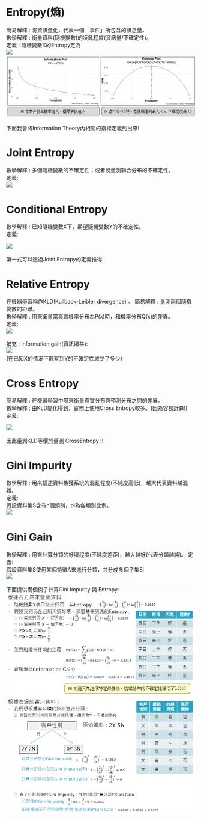 # Entropy(熵)  
簡易解釋 : 將資訊量化，代表一個「事件」所包含的訊息量。  
數學解釋 : 衡量資料(隨機變數)的凌亂程度(資訊量/不確定性)。  
定義 : 隨機變數X的Entropy定為  
<img src="https://latex.codecogs.com/gif.image?\dpi{110}H(X)=E(I(X))=E(-ln(P(X)))=\sum_{i}^{}-P(x_i)ln(P(x_i))"/>  
![Image](https://github.com/EnasVen/Theory-Math/blob/main/Information%20Theory/Information_Img01.png)  

下面我會將Information Theory內相關的指標定義列出來!  
  
# Joint Entropy  
數學解釋 : 多個隨機變數的不確定性；或者說量測聯合分布的不確定性。  
定義:  
<img src="https://latex.codecogs.com/png.image?\dpi{110}H(X,Y)=\sum_{x&space;\in&space;X}\sum_{y&space;\in&space;Y}-p(x,y)ln(p(x,y))=E(ln\frac{1}{p(X,Y)})" />  
  
# Conditional Entropy  
數學解釋 : 已知隨機變數X下，期望隨機變數Y的不確定性。  
定義:  
  
<img src="https://latex.codecogs.com/png.image?\dpi{110}H(X,Y)=H(X,Y)-H(X)&space;\\&space;=-\sum_{xy}p(x,y)ln(p(x,y))&plus;\sum_{x}p(x)ln(p(x))&space;\\&space;=&space;-\sum_{xy}p(x,y)ln(p(x,y))&plus;\sum_{x}(\sum_{y}p(x,y))&space;ln(p(x,y)))&space;\\&space;=&space;-\sum_{xy}p(x,y)[ln(p(x,y)-ln(p(x)))]&space;\\&space;=&space;-\sum_{xy}p(x,y)ln(p(y|x|))" />  
  
第一式可以透過Joint Entropy的定義推得!  

# Relative Entropy  
在機器學習稱作KLD(Kullback-Leibler divergence) 。
簡易解釋 : 量測兩個隨機變數的距離。  
數學解釋 : 用來衡量當真實機率分布為P(x)時，和機率分布Q(x)的差異。  
定義:  
<img src="https://latex.codecogs.com/png.image?\dpi{110}D_{KL}(P||Q)=\sum_{x}-p(x)*ln(\frac{q(x)}{p(x)})"  />  

補充 : information gain(資訊增益):  
<img src="https://latex.codecogs.com/png.image?\dpi{110}I(X,Y)=D_{KL}(P(X,Y)||P(X)P(Y))=&space;H(Y)&space;-&space;H(Y|X|)" />  
(在已知X的情況下觀察到Y的不確定性減少了多少)  
# Cross Entropy  
簡易解釋 : 在機器學習中用來衡量真實分布與預測分布之間的差異。  
數學解釋 : 由KLD變化得到，實務上使用Cross Entropy較多。(因為容易計算!)  
定義:  
  
<img src="https://latex.codecogs.com/png.image?\dpi{110}D_{KL}(P||Q)&space;\\=\sum_{x}-p(x)ln(\frac{q(x)}{p(x)})\\=\sum_{x}p(x)ln(\frac{p(x)}{q(x)})\\=\sum_{x}p(x)ln(p(x))-\sum_{x}p(x)ln(q(x))&space;\\=&space;-H(X)&space;&plus;&space;CrossEntropy(P,Q)" />
  
因此量測KLD等價於量測 CrossEntropy !!  

# Gini Impurity  
數學解釋 : 用來描述資料集獲系統的混亂程度(不純度高低)，越大代表資料越混雜。  
定義:  
假設資料集S含有n個類別，pi為各類別比例。  
<img src="https://latex.codecogs.com/png.image?\dpi{110}Gini(S)=\sum_{i=1}^{n}p_i(1-p_i)=1-\sum_{i=1}^{n}p_i^2"/>
# Gini Gain  
數學解釋 : 用來計算分類的好壞程度(不純度差距)，越大越好(代表分類越純)。
定義:  
假設資料集S使用某個特徵A來進行分類，共分成多個子集Si  
<img src="https://latex.codecogs.com/png.image?\dpi{110}GiniGain(S,A)=Gini(S)-Gini(S,A)=Gini(S)-\sum_{i=1}^{n}\frac{len(S_i)}{len(S)}*Gini(S_i)"/>
  
下面提供兩個例子計算Gini Impurity 與 Entropy:  
![Image](https://github.com/EnasVen/Theory-Math/blob/main/Information%20Theory/Information_Img02.png)  
![Image](https://github.com/EnasVen/Theory-Math/blob/main/Information%20Theory/Information_Img03.png)  
